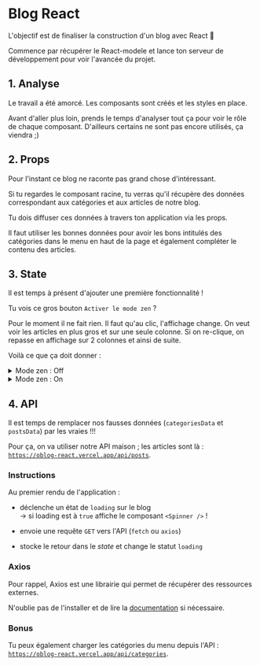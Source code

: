 # Blog React

L'objectif est de finaliser la construction d'un blog avec React :tada:

Commence par récupérer le React-modele et lance ton serveur de développement pour voir l'avancée du projet.

## 1. Analyse

Le travail a été amorcé. Les composants sont créés et les styles en place.

Avant d'aller plus loin, prends le temps d'analyser tout ça pour voir le rôle de chaque composant. D'ailleurs certains ne sont pas encore utilisés, ça viendra ;)

## 2. Props

Pour l'instant ce blog ne raconte pas grand chose d'intéressant.

Si tu regardes le composant racine, tu verras qu'il récupère des données correspondant aux catégories et aux articles de notre blog.

Tu dois diffuser ces données à travers ton application via les props.

Il faut utiliser les bonnes données pour avoir les bons intitulés des catégories dans le menu en haut de la page et également compléter le contenu des articles.

## 3. State

Il est temps à présent d'ajouter une première fonctionnalité !

Tu vois ce gros bouton `Activer le mode zen` ?

Pour le moment il ne fait rien. Il faut qu'au clic, l'affichage change. On veut voir les articles en plus gros et sur une seule colonne.
Si on re-clique, on repasse en affichage sur 2 colonnes et ainsi de suite.

Voilà ce que ça doit donner :

<details>
  <summary>Mode zen : Off</summary>

![Off](./__docs/off.png)

</details>

<details>
  <summary>Mode zen : On</summary>

![On](./__docs/on.png)

</details>

## 4. API

Il est temps de remplacer nos fausses données (`categoriesData` et `postsData`) par les vraies !!!

Pour ça, on va utiliser notre API maison ; les articles sont là :  
[`https://oblog-react.vercel.app/api/posts`](https://oblog-react.vercel.app/api/posts).

### Instructions

Au premier rendu de l'application :

- déclenche un état de `loading` sur le blog  
  → si loading est à `true` affiche le composant `<Spinner />` !

- envoie une requête `GET` vers l'API (`fetch` ou `axios`)

- stocke le retour dans le _state_ et change le statut `loading`

### Axios

Pour rappel, Axios est une librairie qui permet de récupérer des ressources
externes.

N'oublie pas de l'installer et de lire la
[documentation](https://github.com/axios/axios#example) si nécessaire.

### Bonus

Tu peux également charger les catégories du menu depuis l'API :  
[`https://oblog-react.vercel.app/api/categories`](https://oblog-react.vercel.app/api/categories).
